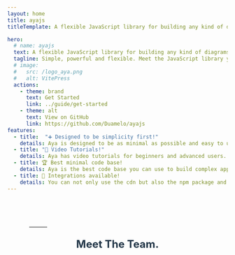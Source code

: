 ```yaml
---
layout: home
title: ayajs
titleTemplate: A flexible JavaScript library for building any kind of diagrams quickly and in a programmatic way

hero:
  # name: ayajs
  text: A flexible JavaScript library for building any kind of diagrams quickly and in a programmatic way
  tagline: Simple, powerful and flexible. Meet the JavaScript library you've always needed.
  # image:
  #   src: /logo_aya.png
  #   alt: VitePress
  actions:
    - theme: brand
      text: Get Started
      link: ../guide/get-started
    - theme: alt
      text: View on GitHub
      link: https://github.com/Duamelo/ayajs
features:
  - title:  "➕ Designed to be simplicity first!"
    details: Aya is designed to be as minimal as possible and easy to use through its components.
  - title: "🎥 Video Tutorials!"
    details: Aya has video tutorials for beginners and advanced users.
  - title: 🏆 Best minimal code base!
    details: Aya is the best code base you can use to build complex applications.
  - title: 🧩 Integrations available!
    details: You can not only use the cdn but also the npm package and integrate it to your mithriljs, vue or react applications.
---
```

<style scoped>
  .main-block{
      height:100px;
      width:80%;
      margin:0px auto;
    /*background:grey;*/
  }
  .team{
    text-align:center;
    color: #213547;
    font-size: 24px;
  }
  .mit_license{
    text-align:center;
    color: #969696;
  }
  .copyright{
    text-align:center;
    color: #969696;
  }
  .hr{
    position: relative;
    width: 10%;
    color: #969696;
  }
</style>

<br/>
<br/>
<br/>

<div class="main-block">
  <hr class="hr"/>
  <p class="team"> <strong> Meet The Team. </strong></p>
</div>

<script setup>
import { VPTeamMembers } from 'vitepress/theme'


const members = [
  {
    avatar: 'profil.jpeg',
    name: 'David DOSSEH',
    title: 'Creator / Principal maintainer',
    links: [
      { icon: 'github', link: 'https://github.com/Duamelo' },
    ]
  },
  {
    avatar: 'romaric.jpg',
    name: 'Conité GBODOGBE',
    title: 'Developer',
    links: [
      { icon: 'github', link: 'https://github.com/Conite002' },
    ]
  },
  {
    avatar: 'marie-ange.jpg',
    name: 'Marie-Ange AIKPE',
    title: 'Developer',
    links: [
      { icon: 'github', link: 'https://github.com/MarieAngeLeslie' },
    ]
  }
]
</script>

<VPTeamMembers size="small" :members="members" />
